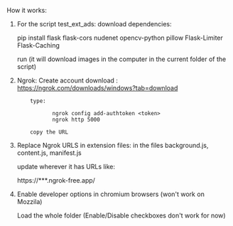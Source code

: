 How it works:

1) For the script test_ext_ads:
     download dependencies: 
	
	pip install flask flask-cors nudenet opencv-python pillow Flask-Limiter Flask-Caching
     
	 run (it will download images in the computer in the current folder of the script)
   
2) Ngrok:
          Create account
          download : https://ngrok.com/downloads/windows?tab=download

           type:

                  ngrok config add-authtoken <token>
                  ngrok http 5000

           copy the URL
   
4) Replace Ngrok URLS in extension files: in the files background.js, content.js, manifest.js

   update wherever it has URLs like:
	
	 https://***.ngrok-free.app/

5) Enable developer options in chromium browsers (won't work on Mozzila)

   Load the whole folder (Enable/Disable checkboxes don't work for now)
